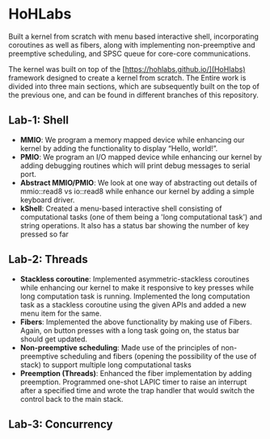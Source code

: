 
HoHLabs
========

Built a kernel from scratch with menu based interactive shell, incorporating coroutines as well as fibers, along with implementing non-preemptive and preemptive scheduling, and SPSC queue for core-core communications. 

The kernel was built on top of the [https://hohlabs.github.io/](HoHlabs) framework designed to create a kernel from scratch. The Entire work is divided into three main sections, which are subsequently built on the top of the previous one, and can be found in different branches of this repository.

## Lab-1: Shell

- **MMIO**: We program a memory mapped device while enhancing our kernel by adding the functionality to display “Hello, world!”.
- **PMIO**: We program an I/O mapped device while enhancing our kernel by adding debugging routines which will print debug messages to serial port.
- **Abstract MMIO/PMIO**: We look at one way of abstracting out details of mmio::read8 vs io::read8 while enhance our kernel by adding a simple keyboard driver.
- **kShell**: Created a menu-based interactive shell consisting of computational tasks (one of them being a 'long computational task') and string operations. It also has a status bar showing the number of key pressed so far

## Lab-2: Threads

- **Stackless coroutine**: Implemented asymmetric-stackless coroutines while enhancing our kernel to make it responsive to key presses while long computation task is running. Implemented the long computation task as a stackless coroutine using the given APIs and added a new menu item for the same.
- **Fibers**: Implemented the above functionality by making use of Fibers. Again, on button presses with a long task going on, the status bar should get updated.
- **Non-preemptive scheduling**: Made use of the principles of non-preemptive scheduling and fibers (opening the possibility of the use of stack) to support multiple long computational tasks
- **Preemption (Threads)**: Enhanced the fiber implementation by adding preemption. Programmed one-shot LAPIC timer to raise an interrupt after a specified time and wrote the trap handler that would switch the control back to the main stack.

## Lab-3: Concurrency

